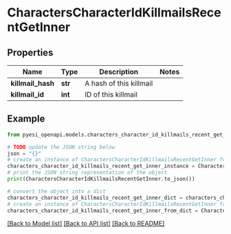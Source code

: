 # CharactersCharacterIdKillmailsRecentGetInner


## Properties

Name | Type | Description | Notes
------------ | ------------- | ------------- | -------------
**killmail_hash** | **str** | A hash of this killmail | 
**killmail_id** | **int** | ID of this killmail | 

## Example

```python
from pyesi_openapi.models.characters_character_id_killmails_recent_get_inner import CharactersCharacterIdKillmailsRecentGetInner

# TODO update the JSON string below
json = "{}"
# create an instance of CharactersCharacterIdKillmailsRecentGetInner from a JSON string
characters_character_id_killmails_recent_get_inner_instance = CharactersCharacterIdKillmailsRecentGetInner.from_json(json)
# print the JSON string representation of the object
print(CharactersCharacterIdKillmailsRecentGetInner.to_json())

# convert the object into a dict
characters_character_id_killmails_recent_get_inner_dict = characters_character_id_killmails_recent_get_inner_instance.to_dict()
# create an instance of CharactersCharacterIdKillmailsRecentGetInner from a dict
characters_character_id_killmails_recent_get_inner_from_dict = CharactersCharacterIdKillmailsRecentGetInner.from_dict(characters_character_id_killmails_recent_get_inner_dict)
```
[[Back to Model list]](../README.md#documentation-for-models) [[Back to API list]](../README.md#documentation-for-api-endpoints) [[Back to README]](../README.md)


